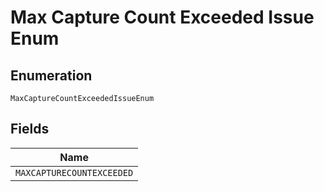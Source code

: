 
# Max Capture Count Exceeded Issue Enum

## Enumeration

`MaxCaptureCountExceededIssueEnum`

## Fields

| Name |
|  --- |
| `MAXCAPTURECOUNTEXCEEDED` |

